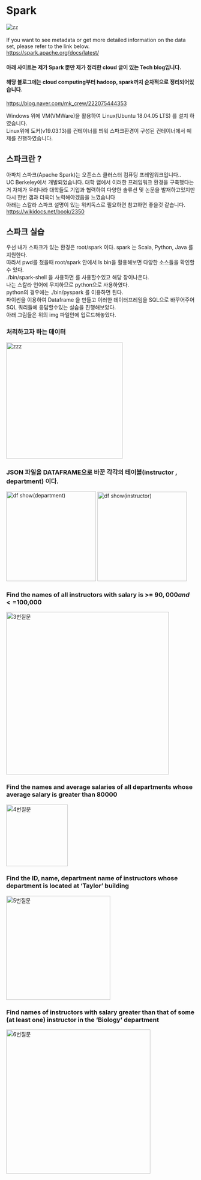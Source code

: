 #  Spark
![zz](https://img.favpng.com/21/18/13/apache-spark-apache-hadoop-big-data-scala-apache-http-server-png-favpng-EpaM9khCpGC32E7uRV7fuaWpy.jpg) </br></br>
If you want to see metadata or get more detailed information on the data set, please refer to the link below.</br>
<https://spark.apache.org/docs/latest/>


#### 아래 사이트는 제가 Spark 뿐만 제가 정리한 cloud 글이 있는 Tech blog입니다. 
#### 해당 블로그에는 cloud computing부터 hadoop, spark까지 순차적으로 정리되어있습니다.
<https://blog.naver.com/mk_crew/222075444353>


Windows 위에 VM(VMWare)을 활용하여 Linux(Ubuntu 18.04.05 LTS) 를 설치 하였습니다. <br>
 Linux위에 도커(v19.03.13)를 컨테이너를 띄워 스파크환경이 구성된 컨테이너에서 예제를 진행하였습니다. <br>
 

## 스파크란 ?
아파치 스파크(Apache Spark)는 오픈소스 클러스터 컴퓨팅 프레임워크입니다.. <br>
UC Berkeley에서 개발되었습니다. 대학 랩에서 이러한 프레임워크 환경을 구축했다는거 자체가 우리나라 대학들도 기업과 협력하여 다양한 솔류션 및 논문을 발재하고있지만 다시 한번 갭과 더욱더 노력해야겠음을 느꼈습니다 <br>
아래는 스칼라 스파크 설명이 있는 위키독스로 필요하면 참고하면 좋을것 같습니다.<br>
<https://wikidocs.net/book/2350>

 ## 스파크 실습
 우선 내가 스파크가 있는 환경은 root/spark 이다. spark 는 Scala, Python, Java 를 지원한다.<br>
 따라서 pwd를 쳤을때 root/spark 안에서 ls bin을 활용해보면 다양한 소스들을 확인할수 있다. <br>
./bin/spark-shell 을 사용하면 <scala> 를 사용할수있고 해당 창이나온다. <br>
 나는 스칼라 언어에 무지하므로 python으로 사용하였다. <br>
 python의 경우에는 ./bin/pyspark 를 이용하면 된다. <br>
 파이썬을 이용하여 Dataframe 을 만들고 이러한 데이터프레임을 SQL으로 바꾸어주어 SQL 쿼리들에 응답할수있는 실습을 진행해보았다. <br>
 아래 그림들은 위의 img 파일안에 업로드해놓았다.
 
 ### 처리하고자 하는 데이터
 <img width="310" alt="zzz" src="https://user-images.githubusercontent.com/41941627/99473867-d163b700-298e-11eb-8688-9fb16d126ca5.png">
 
 ### JSON 파일을 DATAFRAME으로 바꾼 각각의 테이블(instructor , department) 이다.
 
<img width="239" alt="df show(department)" src="https://user-images.githubusercontent.com/41941627/99472267-9ca23080-298b-11eb-8904-b4b6645e0ac9.png">
<img width="238" alt="df show(instructor)" src="https://user-images.githubusercontent.com/41941627/99472271-9dd35d80-298b-11eb-8f3a-9ae14dd4a92c.png">

 ### Find the names of all instructors with salary is >= $90,000 and <=$100,000

<img width="433" alt="3번질문" src="https://user-images.githubusercontent.com/41941627/99472274-a035b780-298b-11eb-82b0-cbb5fb2fa725.png">

 ### Find the names and average salaries of all departments whose average salary is greater than 80000


<img width="164" alt="4번질문" src="https://user-images.githubusercontent.com/41941627/99472278-a166e480-298b-11eb-97ea-806ba2fab95f.png">

 ### Find the ID, name, department name of instructors whose department is located at ‘Taylor’ building

<img width="277" alt="5번질문" src="https://user-images.githubusercontent.com/41941627/99472283-a2981180-298b-11eb-97ab-85571b463d04.png">

 ### Find names of instructors with salary greater than that of some (at least one) instructor in the ‘Biology’ department

<img width="384" alt="6번질문" src="https://user-images.githubusercontent.com/41941627/99472284-a3c93e80-298b-11eb-9aed-9e4fc4c2e7d4.png">
